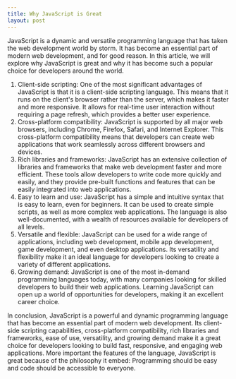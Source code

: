 ```yaml
---
title: Why JavaScript is Great
layout: post
---
```

JavaScript is a dynamic and versatile programming language that has taken the web development world by storm. It has become an essential part of modern web development, and for good reason. In this article, we will explore why JavaScript is great and why it has become such a popular choice for developers around the world.
1. Client-side scripting: One of the most significant advantages of JavaScript is that it is a client-side scripting language. This means that it runs on the client's browser rather than the server, which makes it faster and more responsive. It allows for real-time user interaction without requiring a page refresh, which provides a better user experience.
2. Cross-platform compatibility: JavaScript is supported by all major web browsers, including Chrome, Firefox, Safari, and Internet Explorer. This cross-platform compatibility means that developers can create web applications that work seamlessly across different browsers and devices.
3. Rich libraries and frameworks: JavaScript has an extensive collection of libraries and frameworks that make web development faster and more efficient. These tools allow developers to write code more quickly and easily, and they provide pre-built functions and features that can be easily integrated into web applications.
4. Easy to learn and use: JavaScript has a simple and intuitive syntax that is easy to learn, even for beginners. It can be used to create simple scripts, as well as more complex web applications. The language is also well-documented, with a wealth of resources available for developers of all levels.
5. Versatile and flexible: JavaScript can be used for a wide range of applications, including web development, mobile app development, game development, and even desktop applications. Its versatility and flexibility make it an ideal language for developers looking to create a variety of different applications.
6. Growing demand: JavaScript is one of the most in-demand programming languages today, with many companies looking for skilled developers to build their web applications. Learning JavaScript can open up a world of opportunities for developers, making it an excellent career choice.

In conclusion, JavaScript is a powerful and dynamic programming language that has become an essential part of modern web development. Its client-side scripting capabilities, cross-platform compatibility, rich libraries and frameworks, ease of use, versatility, and growing demand make it a great choice for developers looking to build fast, responsive, and engaging web applications.
More important the features of the language, JavaScript is great because of the philosophy it embed: Programming should be easy and code should be accessible to everyone.
